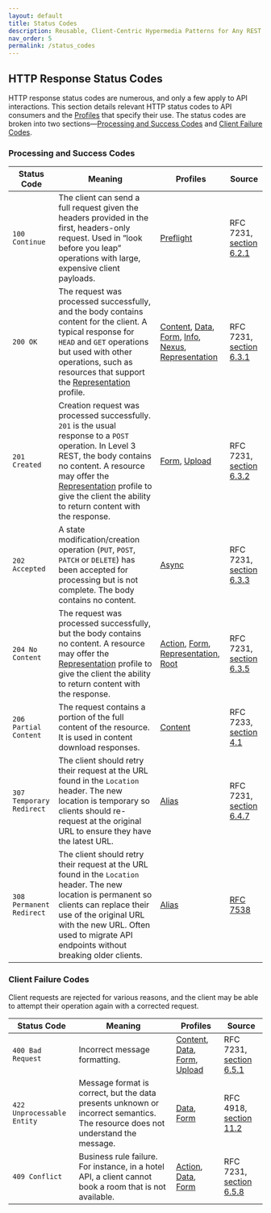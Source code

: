 ```yaml
---
layout: default
title: Status Codes
description: Reusable, Client-Centric Hypermedia Patterns for Any REST API
nav_order: 5
permalink: /status_codes
---
```

## HTTP Response Status Codes

HTTP response status codes are numerous, and only a few apply to API interactions. This section details relevant HTTP status codes to API consumers and the [Profiles](profiles/profiles.md) that specify their use. The status codes are broken into two sections—[Processing and Success Codes](#processing-and-success-codes) and [Client Failure Codes](#client-failure-codes).

### Processing and Success Codes

| Status Code              | Meaning                                                      | Profiles                                                     | Source                                                       |
| ------------------------ | ------------------------------------------------------------ | ------------------------------------------------------------ | ------------------------------------------------------------ |
| `100 Continue`           | The client can send a full request given the headers provided in the first, headers-only request. Used in “look before you leap” operations with large, expensive client payloads. | [Preflight](profiles/preflight.md)                           | RFC 7231, [section 6.2.1](https://tools.ietf.org/html/rfc7231#section-6.2.1) |
| `200 OK`                 | The request was processed successfully, and the body contains content for the client. A typical response for `HEAD` and `GET` operations but used with other operations, such as resources that support the [Representation](profiles/representation.md) profile. | [Content](profiles/content.md), [Data](profiles/data.md), [Form](profiles/form.md), [Info](profiles/info.md), [Nexus](profiles/nexus.md),   [Representation](profiles/representation.md) | RFC 7231, [section 6.3.1](https://tools.ietf.org/html/rfc7231#section-6.3.1) |
| `201 Created`            | Creation request was processed successfully. `201` is the usual response to a `POST` operation. In Level 3 REST, the body contains no content. A resource may offer the [Representation](profiles/representation.md) profile to give the client the ability to return content with the response. | [Form](profiles/form.md), [Upload](profiles/upload.md)       | RFC 7231, [section 6.3.2](https://tools.ietf.org/html/rfc7231#section-6.3.2) |
| `202 Accepted`           | A state modification/creation operation (`PUT`, `POST`, `PATCH` or `DELETE`) has been accepted for processing but is not complete. The body contains no content. | [Async](profiles/async.md)                                   | RFC 7231, [section 6.3.3](https://tools.ietf.org/html/rfc7231#section-6.3.3) |
| `204 No Content`         | The request was processed successfully, but the body contains no content. A resource may offer the [Representation](profiles/representation.md) profile to give the client the ability to return content with the response. | [Action](profiles/action.md), [Form](profiles/form.md), [Representation](profiles/representation.md), [Root](profiles/root.md) | RFC 7231, [section 6.3.5](https://tools.ietf.org/html/rfc7231#section-6.3.5) |
| `206 Partial Content`    | The request contains a portion of the full content of the resource. It is used in content download responses. | [Content](profiles/content.md)                               | RFC 7233, [section 4.1](https://tools.ietf.org/html/rfc7233#section-4.1) |
| `307 Temporary Redirect` | The client should retry their request at the URL found in the `Location` header. The new location is temporary so clients should re-request at the original URL to ensure they have the latest URL. | [Alias](profiles/alias.md)                                   | RFC 7231, [section 6.4.7](https://tools.ietf.org/html/rfc7231#section-6.4.7) |
| `308 Permanent Redirect` | The client should retry their request at the URL found in the `Location` header. The new location is permanent so clients can replace their use of the original URL with the new URL. Often used to migrate API endpoints without breaking older clients. | [Alias](profiles/alias.md)                                   | [RFC 7538](https://tools.ietf.org/html/rfc7538)              |

### Client Failure Codes

Client requests are rejected for various reasons, and the client may be able to attempt their operation again with a corrected request.

| Status Code                | Meaning                                                      | Profiles                                                     | Source                                                       |
| -------------------------- | ------------------------------------------------------------ | ------------------------------------------------------------ | ------------------------------------------------------------ |
| `400 Bad Request`          | Incorrect message formatting.                                | [Content](profiles/content.md), [Data](profiles/data.md), [Form](profiles/form.md), [Upload](profiles/upload.md) | RFC 7231, [section 6.5.1](https://tools.ietf.org/html/rfc7231#section-6.5.1) |
| `422 Unprocessable Entity` | Message format is correct, but the data presents unknown or incorrect semantics. The resource does not understand the message. | [Data](profiles/data.md), [Form](profiles/form.md)           | RFC 4918, [section 11.2](https://tools.ietf.org/html/rfc4918#section-11.2) |
| `409 Conflict`             | Business rule failure. For instance, in a hotel API, a client cannot book a room that is not available. | [Action](profiles/action.md), [Data](profiles/data.md), [Form](profiles/form.md) | RFC 7231, [section 6.5.8](https://tools.ietf.org/html/rfc7231#section-6.5.8) |

